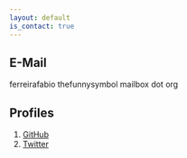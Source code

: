 ```yaml
---
layout: default
is_contact: true
---
```

## E-Mail
ferreirafabio thefunnysymbol mailbox dot org


## Profiles
1. [GitHub](https://github.com/ferreirafabio)
2. [Twitter](https://twitter.com/FerreiraFabioDE)
